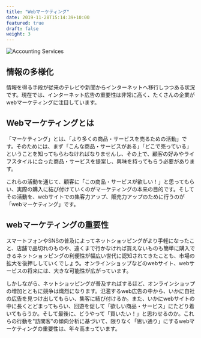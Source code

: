 ```yaml
---
title: "Webマーケティング"
date: 2019-11-28T15:14:39+10:00
featured: true
draft: false
weight: 3
---
```

![Accounting Services](/images/post/austin-distel-nGc5RT2HmF0-unsplash.jpg)

## 情報の多様化

情報を得る手段が従来のテレビや新聞からインターネットへ移行しつつある状況です。現在では、インターネット広告の重要性は非常に高く、たくさんの企業がwebマーケティングに注目しています。

## Webマーケティングとは

「マーケティング」とは、「より多くの商品・サービスを売るための活動」です。そのためには、まず「こんな商品・サービスがある」「どこで売っている」ということを知ってもらわなければなりませんし、その上で、顧客の好みやライフスタイルに合った商品・サービスを提案し、興味を持ってもらう必要があります。

これらの活動を通じて、顧客に「この商品・サービスが欲しい！」と思ってもらい、実際の購入に結び付けていくのがマーケティングの本来の目的です。そしてその活動を、webサイトでの集客力アップ、販売力アップのために行うのが「webマーケティング」です。

## webマーケティングの重要性

スマートフォンやSNSの普及によってネットショッピングがより手軽になったこと、店舗で品切れのものや、遠くまで行かなければ買えないものも簡単に購入できるネットショッピングの利便性が幅広い世代に認知されてきたことも、市場の拡大を後押ししていくでしょう。オンラインショップなどのwebサイト、webサービスの将来には、大きな可能性が広がっています。

しかしながら、ネットショッピングが普及すればするほど、オンラインショップの増加とともに競争は熾烈になります。氾濫するweb広告の中から、いかに自社の広告を見つけ出してもらい、集客に結び付けるか。また、いかにwebサイトの中に長くとどまってもらい、回遊を促して「欲しい商品・サービス」にたどり着いてもらうか。そして最後に、どうやって「買いたい！」と思わせるのか。これらの行動を"訪問客"の傾向分析に基づいて、限りなく「思い通り」にするwebマーケティングの重要性は、年々高まっています。


